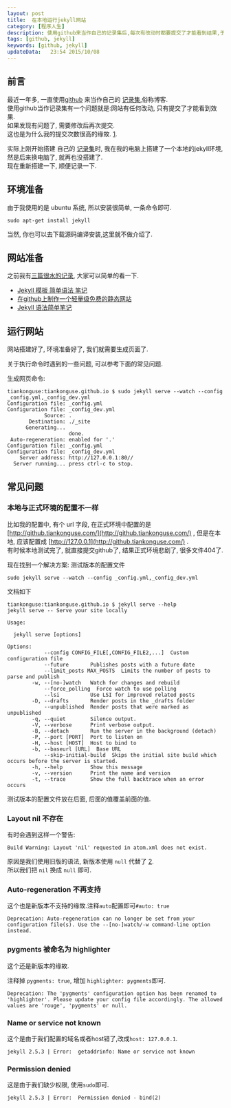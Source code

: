 ```yaml
---  
layout: post
title:  在本地运行jekyll网站
category: [程序人生]
description: 使用github来当作自己的记录集后,每次有改动时都要提交了才能看到结果,于是尝试在本地搭建一个jekyll环境.    
tags: [github, jekyll]
keywords: [github, jekyll]
updateData:   23:54 2015/10/08
---
```


## 前言

最近一年多, 一直使用[github](https://github.com/tiankonguse/tiankonguse.github.io) 来当作自己的 [记录集](http://github.tiankonguse.com/),俗称博客.  
使用github当作记录集有一个问题就是:网站有任何改动, 只有提交了才能看到效果.  
如果发现有问题了, 需要修改后再次提交.  
这也是为什么我的提交次数很高的缘故. [1](https://github.com/tiankonguse/tiankonguse.github.io/commits/master).  


实际上刚开始搭建 自己的 [记录集](http://github.tiankonguse.com/)时, 我在我的电脑上搭建了一个本地的jekyll环境, 然是后来换电脑了, 就再也没搭建了.  
现在重新搭建一下, 顺便记录一下.  


## 环境准备

由于我使用的是 ubuntu 系统, 所以安装很简单, 一条命令即可.  

```
sudo apt-get install jekyll
```

当然, 你也可以去下载源码编译安装,这里就不做介绍了.  



## 网站准备

之前我有[三篇很水的记录](https://www.google.com/search?&q=site%3Atiankonguse.com+jekyll), 大家可以简单的看一下.  

* [Jekyll 模板 简单语法 笔记](http://github.tiankonguse.com/blog/2014/09/26/jekyll-base-record/)  
* [在github上制作一个轻量级免费的静态网站](http://github.tiankonguse.com/blog/2014/07/10/make-github-website/)  
* [Jekyll 语法简单笔记](http://github.tiankonguse.com/blog/2014/11/10/jekyll-study/)  



## 运行网站

网站搭建好了, 环境准备好了, 我们就需要生成页面了.  

关于执行命令时遇到的一些问题, 可以参考下面的常见问题.  


生成网页命令:  

```
tiankonguse:tiankonguse.github.io $ sudo jekyll serve --watch --config _config.yml,_config_dev.yml
Configuration file: _config.yml
Configuration file: _config_dev.yml
            Source: .
       Destination: ./_site
      Generating... 
                    done.
 Auto-regeneration: enabled for '.'
Configuration file: _config.yml
Configuration file: _config_dev.yml
    Server address: http://127.0.0.1:80//
  Server running... press ctrl-c to stop.
```





## 常见问题


### 本地与正式环境的配置不一样

比如我的配置中, 有个 url 字段, 在正式环境中配置的是 [http://github.tiankonguse.com/](http://github.tiankonguse.com/) , 但是在本地, 应该配置成 [http://127.0.0.1](http://github.tiankonguse.com/) .  
有时候本地测试完了, 就直接提交github了, 结果正式环境悲剧了, 很多文件404了.  

现在找到一个解决方案: 测试版本的配置文件

```
sudo jekyll serve --watch --config _config.yml,_config_dev.yml
```

文档如下  

```
tiankonguse:tiankonguse.github.io $ jekyll serve --help
jekyll serve -- Serve your site locally

Usage:

  jekyll serve [options]

Options:
            --config CONFIG_FILE[,CONFIG_FILE2,...]  Custom configuration file
            --future       Publishes posts with a future date
            --limit_posts MAX_POSTS  Limits the number of posts to parse and publish
        -w, --[no-]watch   Watch for changes and rebuild
            --force_polling  Force watch to use polling
            --lsi          Use LSI for improved related posts
        -D, --drafts       Render posts in the _drafts folder
            --unpublished  Render posts that were marked as unpublished
        -q, --quiet        Silence output.
        -V, --verbose      Print verbose output.
        -B, --detach       Run the server in the background (detach)
        -P, --port [PORT]  Port to listen on
        -H, --host [HOST]  Host to bind to
        -b, --baseurl [URL]  Base URL
            --skip-initial-build  Skips the initial site build which occurs before the server is started.
        -h, --help         Show this message
        -v, --version      Print the name and version
        -t, --trace        Show the full backtrace when an error occurs
```

测试版本的配置文件放在后面, 后面的值覆盖前面的值.  


### Layout nil 不存在

有时会遇到这样一个警告:   

```
Build Warning: Layout 'nil' requested in atom.xml does not exist.
```
  

原因是我们使用旧版的语法, 新版本使用 `null` 代替了 [2](https://github.com/jekyll/jekyll/issues/2712).  
所以我们把 `nil` 换成 `null` 即可.  


### Auto-regeneration 不再支持

这个也是新版本不支持的缘故.注释`auto`配置即可`#auto: true`   

```
Deprecation: Auto-regeneration can no longer be set from your configuration file(s). Use the --[no-]watch/-w command-line option instead.

```

### pygments 被命名为 highlighter

这个还是新版本的缘故.  

注释掉 `pygments: true`, 增加 `highlighter: pygments`即可.  

```
Deprecation: The 'pygments' configuration option has been renamed to 'highlighter'. Please update your config file accordingly. The allowed values are 'rouge', 'pygments' or null.
```

### Name or service not known


这个是由于我们配置的域名或者host错了,改成`host: 127.0.0.1`.  


```
jekyll 2.5.3 | Error:  getaddrinfo: Name or service not known
```


### Permission denied

这是由于我们缺少权限, 使用`sudo`即可.  


```
jekyll 2.5.3 | Error:  Permission denied - bind(2)
```

